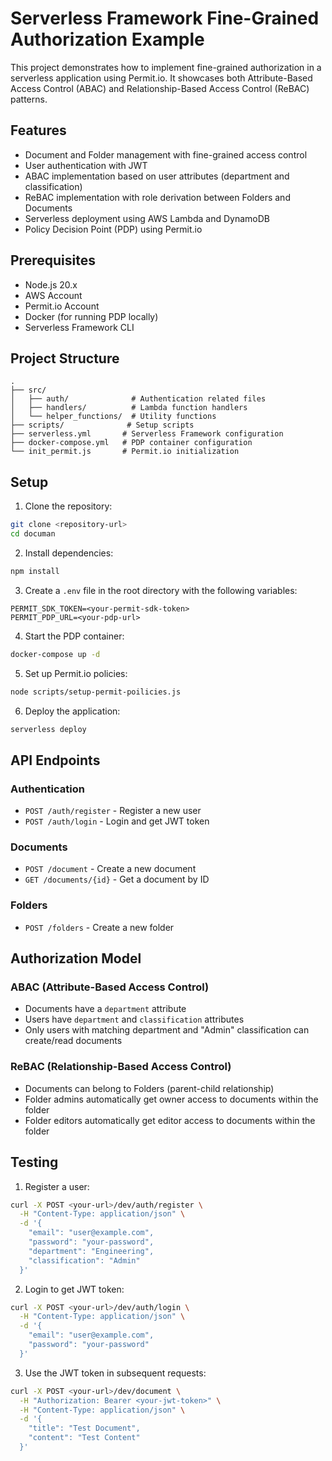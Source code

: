 # Serverless Framework Fine-Grained Authorization Example

This project demonstrates how to implement fine-grained authorization in a serverless application using Permit.io. It showcases both Attribute-Based Access Control (ABAC) and Relationship-Based Access Control (ReBAC) patterns.

## Features

- Document and Folder management with fine-grained access control
- User authentication with JWT
- ABAC implementation based on user attributes (department and classification)
- ReBAC implementation with role derivation between Folders and Documents
- Serverless deployment using AWS Lambda and DynamoDB
- Policy Decision Point (PDP) using Permit.io

## Prerequisites

- Node.js 20.x
- AWS Account
- Permit.io Account
- Docker (for running PDP locally)
- Serverless Framework CLI

## Project Structure

```
.
├── src/
│   ├── auth/              # Authentication related files
│   ├── handlers/          # Lambda function handlers
│   └── helper_functions/  # Utility functions
├── scripts/              # Setup scripts
├── serverless.yml       # Serverless Framework configuration
├── docker-compose.yml   # PDP container configuration
└── init_permit.js       # Permit.io initialization
```

## Setup

1. Clone the repository:
```bash
git clone <repository-url>
cd documan
```

2. Install dependencies:
```bash
npm install
```

3. Create a `.env` file in the root directory with the following variables:
```
PERMIT_SDK_TOKEN=<your-permit-sdk-token>
PERMIT_PDP_URL=<your-pdp-url>
```

4. Start the PDP container:
```bash
docker-compose up -d
```

5. Set up Permit.io policies:
```bash
node scripts/setup-permit-poilicies.js
```

6. Deploy the application:
```bash
serverless deploy
```

## API Endpoints

### Authentication
- `POST /auth/register` - Register a new user
- `POST /auth/login` - Login and get JWT token

### Documents
- `POST /document` - Create a new document
- `GET /documents/{id}` - Get a document by ID

### Folders
- `POST /folders` - Create a new folder

## Authorization Model

### ABAC (Attribute-Based Access Control)
- Documents have a `department` attribute
- Users have `department` and `classification` attributes
- Only users with matching department and "Admin" classification can create/read documents

### ReBAC (Relationship-Based Access Control)
- Documents can belong to Folders (parent-child relationship)
- Folder admins automatically get owner access to documents within the folder
- Folder editors automatically get editor access to documents within the folder

## Testing

1. Register a user:
```bash
curl -X POST <your-url>/dev/auth/register \
  -H "Content-Type: application/json" \
  -d '{
    "email": "user@example.com",
    "password": "your-password",
    "department": "Engineering",
    "classification": "Admin"
  }'
```

2. Login to get JWT token:
```bash
curl -X POST <your-url>/dev/auth/login \
  -H "Content-Type: application/json" \
  -d '{
    "email": "user@example.com",
    "password": "your-password"
  }'
```

3. Use the JWT token in subsequent requests:
```bash
curl -X POST <your-url>/dev/document \
  -H "Authorization: Bearer <your-jwt-token>" \
  -H "Content-Type: application/json" \
  -d '{
    "title": "Test Document",
    "content": "Test Content"
  }'
```

